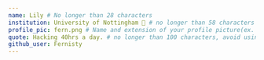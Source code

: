 ```yaml
---
name: Lily # No longer than 28 characters
institution: University of Nottingham 🚩 # no longer than 58 characters
profile_pic: fern.png # Name and extension of your profile picture(ex. mona.png) The picture must be squared and 544px on width and height.
quote: Hacking 40hrs a day. # no longer than 100 characters, avoid using quotes(") to guarantee the format remains the same.
github_user: Fernisty
---
```

